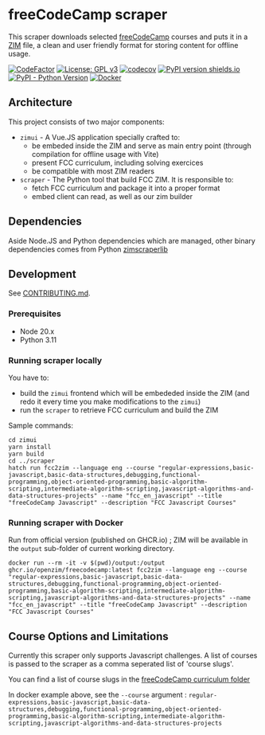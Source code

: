 # freeCodeCamp scraper

This scraper downloads selected [freeCodeCamp](https://www.freecodecamp.org/) courses and puts it in a
[ZIM](https://openzim.org) file, a clean and user friendly format for storing content for offline usage.

[![CodeFactor](https://www.codefactor.io/repository/github/openzim/freecodecamp/badge)](https://www.codefactor.io/repository/github/openzim/freecodecamp)
[![License: GPL v3](https://img.shields.io/badge/License-GPLv3-blue.svg)](https://www.gnu.org/licenses/gpl-3.0)
[![codecov](https://codecov.io/gh/openzim/freecodecamp/branch/main/graph/badge.svg)](https://codecov.io/gh/openzim/freecodecamp)
[![PyPI version shields.io](https://img.shields.io/pypi/v/fcc2zim.svg)](https://pypi.org/project/fcc2zim/)
[![PyPI - Python Version](https://img.shields.io/pypi/pyversions/fcc2zim.svg)](https://pypi.org/project/fcc2zim/)
[![Docker](https://ghcr-badge.egpl.dev/openzim/freecodecamp/latest_tag?label=docker)](https://ghcr.io/openzim/freecodecamp)

## Architecture
This project consists of two major components:

- `zimui` - A Vue.JS application specially crafted to:
    - be embeded inside the ZIM and serve as main entry point (through compilation for offline usage with Vite)
    - present FCC curriculum, including solving exercices
    - be compatible with most ZIM readers
- `scraper` - The Python tool that build FCC ZIM. It is responsible to:
    - fetch FCC curriculum and package it into a proper format
    - embed client can read, as well as our zim builder

## Dependencies

Aside Node.JS and Python dependencies which are managed, other binary dependencies comes from Python [zimscraperlib](https://github.com/openzim/python-scraperlib/)


## Development

See [CONTRIBUTING.md](CONTRIBUTING.md).

### Prerequisites

- Node 20.x
- Python 3.11

### Running scraper locally

You have to:
- build the `zimui` frontend which will be embededed inside the ZIM (and redo it every time you make modifications to the `zimui`)
- run the `scraper` to retrieve FCC curriculum and build the ZIM

Sample commands:
```
cd zimui
yarn install
yarn build
cd ../scraper
hatch run fcc2zim --language eng --course "regular-expressions,basic-javascript,basic-data-structures,debugging,functional-programming,object-oriented-programming,basic-algorithm-scripting,intermediate-algorithm-scripting,javascript-algorithms-and-data-structures-projects" --name "fcc_en_javascript" --title "freeCodeCamp Javascript" --description "FCC Javascript Courses"
```

### Running scraper with Docker

Run from official version (published on GHCR.io) ; ZIM will be available in the `output` sub-folder of current working directory.

```
docker run --rm -it -v $(pwd)/output:/output ghcr.io/openzim/freecodecamp:latest fcc2zim --language eng --course "regular-expressions,basic-javascript,basic-data-structures,debugging,functional-programming,object-oriented-programming,basic-algorithm-scripting,intermediate-algorithm-scripting,javascript-algorithms-and-data-structures-projects" --name "fcc_en_javascript" --title "freeCodeCamp Javascript" --description "FCC Javascript Courses"
```

## Course Options and Limitations

Currently this scraper only supports Javascript challenges. A list of courses is passed to the scraper as a comma seperated list of 'course slugs'.

You can find a list of course slugs in the [freeCodeCamp curriculum folder](https://github.com/freeCodeCamp/freeCodeCamp/tree/main/curriculum/challenges/english/02-javascript-algorithms-and-data-structures)

In docker example above, see the `--course` argument : `regular-expressions,basic-javascript,basic-data-structures,debugging,functional-programming,object-oriented-programming,basic-algorithm-scripting,intermediate-algorithm-scripting,javascript-algorithms-and-data-structures-projects`
